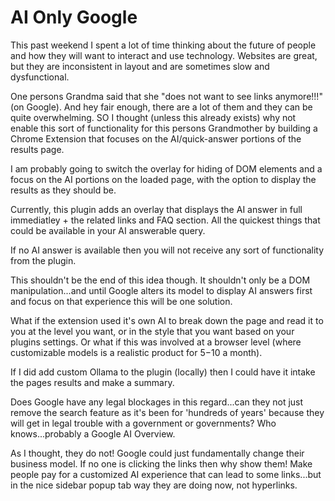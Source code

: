 # AI Only Google

This past weekend I spent a lot of time thinking about the future of people and how they will want to interact and use technology. Websites are great, but they are inconsistent in layout and are sometimes slow and dysfunctional.

One persons Grandma said that she "does not want to see links anymore!!!" (on Google). And hey fair enough, there are a lot of them and they can be quite overwhelming. SO I thought (unless this already exists) why not enable this sort of functionality for this persons Grandmother by building a Chrome Extension that focuses on the AI/quick-answer portions of the results page.

I am probably going to switch the overlay for hiding of DOM elements and a focus on the AI portions on the loaded page, with the option to display the results as they should be.

Currently, this plugin adds an overlay that displays the AI answer in full immediatley + the related links and FAQ section. All the quickest things that could be available in your AI answerable query.

If no AI answer is available then you will not receive any sort of functionality from the plugin.

This shouldn't be the end of this idea though. It shouldn't only be a DOM manipulation...and until Google alters its model to display AI answers first and focus on that experience this will be one solution.

What if the extension used it's own AI to break down the page and read it to you at the level you want, or in the style that you want based on your plugins settings. Or what if this was involved at a browser level (where customizable models is a realistic product for $5-$10 a month).

If I did add custom Ollama to the plugin (locally) then I could have it intake the pages results and make a summary.

Does Google have any legal blockages in this regard...can they not just remove the search feature as it's been for 'hundreds of years' because they will get in legal trouble with a government or governments? Who knows...probably a Google AI Overview.

As I thought, they do not! Google could just fundamentally change their business model. If no one is clicking the links then why show them! Make people pay for a customized AI experience that can lead to some links...but in the nice sidebar popup tab way they are doing now, not hyperlinks.